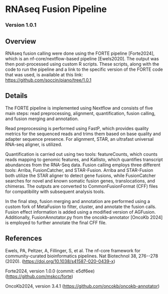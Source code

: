 # RNAseq Fusion Pipeline

### Version 1.0.1

## Overview

RNAseq fusion calling were done using the FORTE pipeline [Forte2024], which is an nf-core/nextflow-based pipeline [Ewels2020]. The output was then post-processed using custom R scripts. These scripts, along with the code to run the pipeline and a link to the specific version of the FORTE code that was used, is available at this link: https://github.com/soccin/piano/tree/1.0.1

## Details

The FORTE pipeline is implemented using Nextflow and consists of five main steps: read preprocessing, alignment, quantification, fusion calling, and fusion merging and annotation.

Read preprocessing is performed using FastP, which provides quality metrics for the sequenced reads and trims them based on base quality and adapter sequence presence. For alignment, STAR, an ultrafast universal RNA-seq aligner, is utilized.

Quantification is carried out using two tools: featureCounts, which counts reads mapping to genomic features, and Kallisto, which quantifies transcript abundances from the RNA-Seq data. Fusion calling employs three different tools: Arriba, FusionCatcher, and STAR-Fusion. Arriba and STAR-Fusion both utilize the STAR aligner to detect gene fusions, while FusionCatcher searches for novel and known somatic fusion genes, translocations, and chimeras. The outputs are converted to CommonFusionFormat (CFF) files for compatibility with subsequent analysis tools.

In the final step, fusion merging and annotation are performed using a custom fork of MetaFusion to filter, cluster, and annotate the fusion calls. Fusion effect information is added using a modified version of AGFusion. Additionally, FusionAnnotator.py from the oncokb-annotator [OncoKb 2024] is employed to further annotate the final CFF file.

## References

Ewels, PA, Peltzer, A, Fillinger, S, et al. The nf-core framework for community-curated bioinformatics pipelines. Nat Biotechnol 38, 276--278 (2020). (https://doi.org/10.1038/s41587-020-0439-x)

Forte2024, version 1.0.0 (commit: e5df6ee) (https://github.com/mskcc/forte)

OncoKb2024, version 3.4.1 (https://github.com/oncokb/oncokb-annotator)
